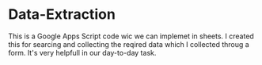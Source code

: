 # Data-Extraction

This is a Google Apps Script code wic we can implemet in sheets. I created this for searcing and collecting the reqired data which I collected throug a form. It's very helpfull in our day-to-day task.
